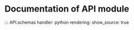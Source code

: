 # Documentation of API module
::: API.schemas
    handler: python
    rendering:
      show_source: true